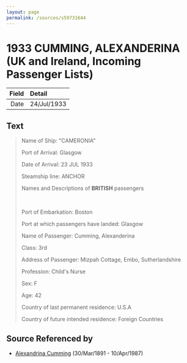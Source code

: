```yaml
---
layout: page
permalink: /sources/s59731644
---
```


# 1933 CUMMING, ALEXANDERINA (UK and Ireland, Incoming Passenger Lists)

Field | Detail
---:|:---
Date | 24/Jul/1933

## Text

> Name of Ship: "CAMERONIA"
>
> Port of Arrival: Glasgow
>
> Date of Arrival: 23 JUL 1933
>
> Steamship line: ANCHOR
>
> Names and Descriptions of **BRITISH** passengers
>
> <br/>
>
> Port of Embarkation: Boston
>
> Port at which passengers have landed: Glasgow
>
> Name of Passenger: Cumming, Alexanderina
>
> Class: 3rd
>
> Address of Passenger: Mizpah Cottage, Embo, Sutherlandshire
>
> Profession: Child's Nurse
>
> Sex: F
>
> Age: 42
>
> Country of last permanent residence: U.S.A
>
> Country of future intended residence: Foreign Countries
>

## Source Referenced by

* [Alexandrina Cumming](../people/@57186713@-alexandrina-cumming-b1891-3-30-d1987-4-10.md) (30/Mar/1891 - 10/Apr/1987)
